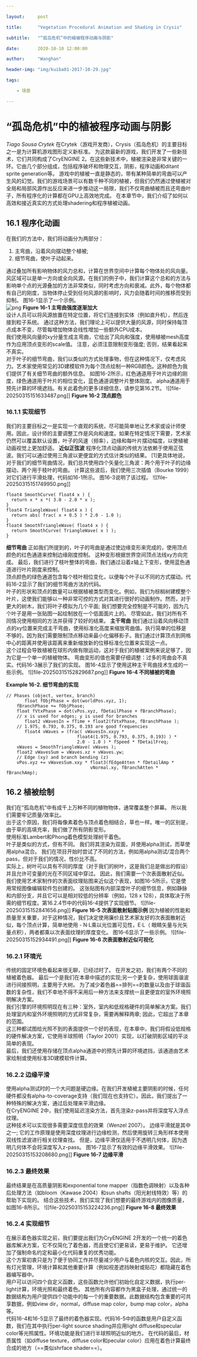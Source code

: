 ```yaml
---

layout:     post

title:      "Vegetation Procedural Animation and Shading in Crysis"

subtitle:   "“孤岛危机”中的植被程序动画与阴影"

date:       2020-10-10 12:00:00

author:     "Wanghan"

header-img: "img/kuiba01-2017-10-29.jpg"

tags:

    - 场景

---
```

# “孤岛危机”中的植被程序动画与阴影
*Tiago Sousa*
*Crytek*
在Crytek（游戏开发商），Crysis（孤岛危机）的主要目标之一是为计算机游戏图形定义新标准。 为这款最新的游戏，我们开发了一些新技术，它们共同构成了CryENGINE 2。在这些新技术中，植被渲染是非常关键的一环。它由几个部分组成，包括程序破坏和物理交互，阴影，程序动画和ditant sprite generation等。
游戏中的植被一直是静态的，带有某种简单的弯曲可以产生风的幻觉。我们的游戏场景可以有数千种不同的植被，但我们仍然通过使植被对全局和局部风源作出反应来进一步推动这一局限，我们不仅弯曲植被而且还弯曲叶子，所有程序化的计算都在GPU上高效地完成。
在本章节中，我们介绍了如何以高效和接近真实的方式处理shadering和程序植被动画。
## 16.1 程序化动画
在我们的方法中，我们将动画分为两部分：

1.  主弯曲，沿着风向摆动整个植被;
2.  细节弯曲，使叶子动起来。

通过叠加所有影响物体的风力总和，计算在世界空间中计算每个物体处的风向量。风区域可以是单一方向或全向风源。在我们的例子中，我们计算这个总和的方法与影响单个点的光源叠加的方法非常类似，同时考虑方向和衰减。此外，每个物体都有自己的刚度，当物体停止受到任何风源的影响时，风力会随着时间的推移而受到抑制。 图16-1显示了一个示例。\
![png](/img/in-post/Vegetation-Procedural-Animation/file-20250315151130161.png)
**Figure 16-1 主弯曲强度逐渐加大**\
设计人员可以将风源放置在特定位置，将它们连接到实体（例如直升机），然后连接到粒子系统。 通过这种方法，我们理论上可以提供大量的风源，同时保持每顶点成本不变，尽管每增加物体会线性增加一些额外CPU成本。\
我们使用风向量的xy分量生成主弯曲，它给出了风向和强度，使用植被mesh高度作为应用顶点变形的scale值。 注意，必须注意限制变形强度; 否则，结果看起来不真实。\
对于叶子的细节弯曲，我们以类似的方式处理事物，但在这种情况下，仅考虑风力。艺术家使用常见的3D建模软件为每个顶点绘制一种RGB颜色。这种颜色为我们提供了有关细节弯曲的额外信息。 如图16-2所示，红色通道用于叶片边缘的刚度，绿色通道用于叶片的相位变化，蓝色通道调整叶片整体刚度。 alpha通道用于预先计算的环境遮挡。有关此着色的更多详细信息，请参见第16.2节。
![[file-20250315151633487.png]]
**Figure 16-2 顶点颜色**
### 16.1.1 实现细节
我们的主要目标之一是实现一个直观的系统，尽可能简单地让艺术家或设计师使用。因此，设计师的主要调整工作是风向和速度。如果在特定情况下需要，艺术家仍然可以覆盖默认设置，叶子的风速（频率），边缘和每叶片摆动幅度，以使植被动画视觉上更加舒适。
**近似正弦波**
程序化顶点动画的传统方法依赖于使用正弦波。我们可以通过使用三角波以更便宜的方式估计类似的结果。 \[1]更具体地说，对于我们的细节弯曲情况，我们总共使用四个矢量化三角波：两个用于叶子的边缘摆动，两个用于枝叶的弯曲。 计算这些波后，我们使用三次插值（Bourke 1999）对它们进行平滑处理，代码如16-1所示。 图16-3说明了该过程。
![[file-20250315151749950.png]]
```hlsl
float4 SmoothCurve( float4 x ) {
  return x * x *( 3.0 - 2.0 * x );
}
float4 TriangleWave( float4 x ) {
  return abs( frac( x + 0.5 ) * 2.0 - 1.0 );
}
float4 SmoothTriangleWave( float4 x ) {
  return SmoothCurve( TriangleWave( x ) );
}
```
**细节弯曲**
正如我们所提到的，叶子的弯曲是通过使边缘变形来完成的，使用顶点颜色的红色通道来控制边缘刚度控制。 这种变形根据世界空间顶点法线xy方向完成。
最后，我们进行了枝叶整体的弯曲，我们通过沿着z轴上下变形，使用蓝色通道进行叶片刚度来控制。\
顶点颜色的绿色通道包含每个枝叶相位变化，以便每个叶子以不同的方式摆动。代码16-2显示了我们的细节弯曲方法的代码。\
叶子的形状和顶点的数量可以根据植被类型而变化。例如，我们为棕榈树建模整个叶片，这使我们能够以一种非常可控的方式对其进行很好的动画制作。然而，对于更大的树木，我们将叶子模拟为几个平面; 我们想要完全控制是不可能的，因为几个叶子是用一张贴图一起绘制放在一个低面面片上的。 尽管如此，我们对所有不同情况使用相同的方法并获得了较好的结果。
**主干弯曲**
我们通过沿着风向移动顶点的xy位置来完成主干弯曲，使用标准化高度来缩放弯曲值。执行简单的位移是不够的，因为我们需要限制顶点移动来最小化偏移影子。我们通过计算顶点到网格中心的距离并使用该距离来重新缩放新的位移标准化位置来实现这一点。\
这个过程会导致植被在球形内做有限运动，这对于我们的植被案例来说足够了，因为它是一个单一的植被物体。 弯曲变形的值也需要仔细调整：过多的弯曲会不真实。代码16-3展示了我们的实现。 图16-4显示了使用这种主干弯曲技术生成的一些示例。
![[file-20250315152829687.png]]
**Figure 16-4 不同植被的弯曲**

**Example 16-2. 细节弯曲的实现**
```hlsl
// Phases (object, vertex, branch)
       float fObjPhase = dot(worldPos.xyz, 1);
    fBranchPhase += fObjPhase;
    float fVtxPhase = dot(vPos.xyz, fDetailPhase + fBranchPhase);
    // x is used for edges; y is used for branches
       float2 vWavesIn = fTime + float2(fVtxPhase, fBranchPhase );
    // 1.975, 0.793, 0.375, 0.193 are good frequencies
       float4 vWaves = (frac( vWavesIn.xxyy *
                           float4(1.975, 0.793, 0.375, 0.193) ) *
                           2.0 - 1.0 ) * fSpeed * fDetailFreq;
    vWaves = SmoothTriangleWave( vWaves );
    float2 vWavesSum = vWaves.xz + vWaves.yw;
    // Edge (xy) and branch bending (z)
    vPos.xyz += vWavesSum.xxy * float3(fEdgeAtten * fDetailAmp *
                                vNormal.xy, fBranchAtten * fBranchAmp);
```
## 16.2 植被绘制
我们在“孤岛危机”中有成千上万种不同的植物物体，通常覆盖整个屏幕。 所以我们需要牢记质量/效率比。\
出于这个原因，我们将每像素着色与顶点着色相结合，草也一样。唯一的区别是，由于草的高填充率，我们做了所有阴影变形。\
使用标准Lambert和Phong着色模型处理树干着色。\
叶子是类似的方式，但有不同。 我们将其渲染为双面，并使用alpha测试，而草使用alpha混合。 我们在项目开始时尝试了不同的方法，例如用alpha测试/混合两个pass，但对于我们的情况，性价比不高。\
实际上，树叶可以具有不同的厚度（对于我们的树叶，这是我们总是做出的假设）并且允许可变量的光在不同区域中穿过。 因此，我们需要一个次表面散射近似。\
我们使用艺术家制作的次表面纹理贴图来近似这个表现，如图16-5所示，它是使用常规图像编辑软件包创建的。 这张贴图有内部深度叶子的细节信息，例如静脉和内部分支，并且它可以是相对较低的分辨率（例如，128 x 128），具体取决于所需的细节程度。第16.2.4节中的代码16-4提供了实现细节。
![[file-20250315152841656.png]]
**Figure 16-5 次表面散射贴图示例**
因为植被的性能和质量至关重要，对于这种情况，我们决定使用廉价且艺术家友好的次表面散射近似，每个顶点计算，简单地使用 -  N·L乘以光位置可见性，E·L（ 眼睛矢量与光矢量点积），两者都乘以次表面纹理的厚度变化。 图16-6显示了一些示例。
![[file-20250315152934491.png]]
**Figure 16-6 次表面散射近似可视化**
### 16.2.1 环境光
传统的固定环境色看起来很无聊，已经过时了。 在开发之初，我们有两个不同的植被着色器。 最后一个是我们在本章中描述的实现;另一个更复杂，使用球面谐波进行间接照明，主要用于大树。 为了减少着色器==排列==的数量以及由于球谐函数的复杂性，我们不幸地不得不采用后一种方法来支撑统一且更便宜的室外环境照明解决方案。\
我们引擎的环境照明现在有三种：室外，室内和低规格硬件的简单解决方案。我们处理室内和室外环境照明的方式非常复杂，需要再解释两章; 因此，它超出了本章的范围。\
这三种都试图给光照不到的表面提供一个好的表现，在本章中，我们将假设低规格的硬件解决方案，它使用半球照明（Taylor 2001）实现，以打破阴影区域的平淡简单的表现。\
最后，我们还使用存储在顶点alpha通道中的预先计算的环境遮挡，该通道由艺术家绘制或使用标准3D建模软件计算。
### 16.2.2 边缘平滑
使用alpha测试时的一个大问题是硬边缘。在我们开发植被主要阴影的时候，任何硬件都没有alpha-to-coverage支持（我们现在也支持它）。因此，我们提出了一种特殊的解决方案，通过后处理来平滑边缘。\
在CryENGINE 2中，我们使用延迟渲染方法，首先渲染z-pass并将深度写入浮点纹理。\
这种技术可以实现很多需要深度信息的效果（Wenzel 2007）。 边缘平滑就是其中之一; 它的工作原理是使用深度纹理进行边缘检测，然后使用旋转三角形样本使用双线性滤波进行相关纹理查找。 但是，边缘平滑仅适用于不透明几何体，因为透明几何体不会将深度写入z-pass。 图16-7显示了有效的边缘平滑效果。
![[file-20250315153208680.png]]
**Figure 16-7 边缘平滑**

### 16.2.3 最终效果
最终结果是在高质量阴影和exponential tone mapper（指数色调映射）以及各种后处理方法（如bloom（Kawase 2004）和sun shafts（阳光射线特效）等）的帮助下实现的。 结合这些技术，我们实现了我们想要的最终游戏内的图像质量，如图16-8所示。
![[file-20250315153224236.png]]
**Figure 16-8 最终效果**
### 16.2.4 实现细节

在展示着色器实现之前，我们要提出我们为CryENGINE 2开发的一个统一的着色器库解决方案，它不仅简化了着色器，而且使它们更易读，更易于维护。 它还增加了强制命名约定和最小化代码重复的优秀功能。\
这个方案初衷只是为了便于协同工作并尽量减少用户与着色内核的交互。因此，所有灯光管理，环境计算和其他重要计算（例如视差遮挡映射或贴花）都隐藏在着色器编写器中。\
用户可以访问四个自定义函数，这些函数允许他们初始化自定义数据，执行per-light计算，环境光照和最终着色。 其他所有内容都作为黑盒子处理，通过统一的数据结构为用户提供四个功能中的每一个的重要数据。此数据结构包含重要的可共享数据，例如view dir，normal，diffuse map color，bump map color，alpha等。\
代码16-4和16-5显示了最终的着色器实现。代码16-5中的函数是用户自定义函数，我们在其中执行per-light source shading并应用light diffuse和specular color等光照属性。环境功能是我们进行半球照明近似的地方。 在代码的最后，材质属性（如diffuse texture，diffuse color和pecular color）应用在着色计算最终合成的地方（==类似shrface shader==）。
